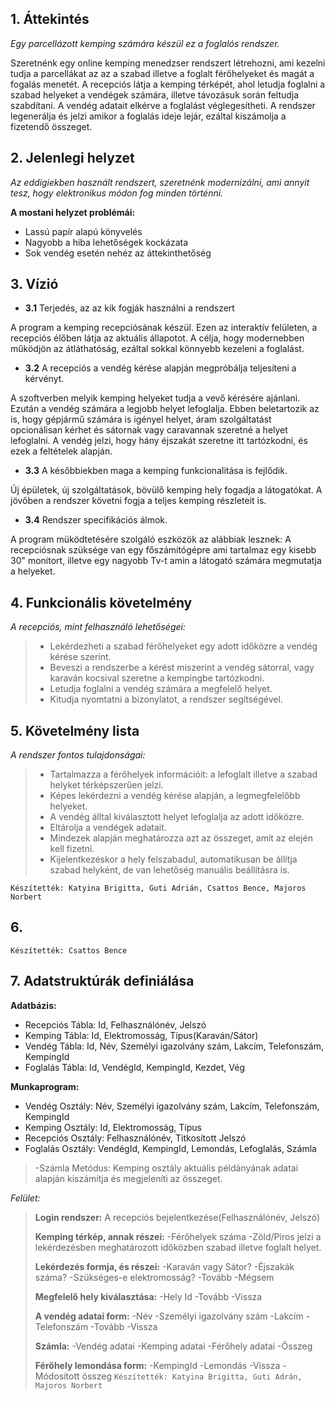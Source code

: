 ## 1. Áttekintés

*Egy parcellázott kemping számára készül ez a foglalós rendszer.*

Szeretnénk egy online kemping menedzser rendszert létrehozni, ami kezelni tudja a parcellákat az az a szabad illetve a foglalt férőhelyeket és magát a fogalás menetét.  A recepciós látja a kemping térképét, ahol letudja foglalni a szabad helyeket a vendégek számára, illetve távozásuk során feltudja szabdítani. A vendég adatait elkérve a foglalást véglegesítheti. A rendszer legenerálja és jelzi amikor a foglalás ideje lejár, ezáltal kiszámolja a fizetendő összeget. 

## 2. Jelenlegi helyzet

*Az eddigiekben használt rendszert, szeretnénk modernizálni, ami annyit tesz, hogy elektronikus módon fog minden történni.*

**A mostani helyzet problémái:**
- Lassú papír alapú könyvelés
- Nagyobb a hiba lehetőségek kockázata
- Sok vendég esetén nehéz az áttekinthetőség

## 3. Vízió

- **3.1** Terjedés, az az kik fogják használni a rendszert

 A program a kemping recepciósának készül. Ezen az interaktív felületen, a recepciós élőben látja az aktuális állapotot. A célja, hogy modernebben működjön az átláthatóság, ezáltal sokkal könnyebb kezeleni a foglalást. 
 - **3.2** A recepciós a vendég kérése alapján megpróbálja teljesíteni a kérvényt.
 
 A szoftverben melyik kemping helyeket tudja a vevő kérésére ajánlani. Ezután a vendég számára a legjobb helyet lefoglalja. Ebben beletartozik az is, hogy gépjármű számára is igényel helyet, áram szolgáltatást opcionálisan kérhet és sátornak vagy caravannak szeretné a helyet lefoglalni. A vendég jelzi, hogy hány éjszakát szeretne itt tartózkodni, és ezek a feltételek alapján.
- **3.3** A későbbiekben maga a kemping funkcionalitása is fejlődik.

 Új épületek, új szolgáltatások, bövülő kemping hely fogadja a látogatókat.
 A jövőben a rendszer követni fogja a teljes kemping részleteit is.
- **3.4** Rendszer specifikációs álmok.

 A program müködtetésére szolgáló eszközök az alábbiak lesznek: 
 A recepciósnak szüksége van egy főszámítógépre ami tartalmaz egy kisebb 30" monitort, illetve egy nagyobb Tv-t amin a látogató számára megmutatja a helyeket.
 
 ## 4. Funkcionális követelmény
 *A recepciós, mint felhasználó lehetőségei:*
 > - Lekérdezheti a szabad férőhelyeket egy adott időközre a vendég kérése szerint.
 > - Beveszi a rendszerbe a kérést miszerint a vendég sátorral, vagy karaván kocsival szeretne a kempingbe tartózkodni.
 > - Letudja foglalni a vendég számára a megfelelő helyet.
 > - Kitudja nyomtatni a bizonylatot, a rendszer segítségével.

 ## 5. Követelmény lista
 *A rendszer fontos tulajdonságai:*
 >- Tartalmazza a férőhelyek információit: a lefoglalt illetve a szabad helyket térképszerűen jelzi.
> - Képes lekérdezni a vendég kérése alapján, a legmegfelelőbb helyeket.
> - A vendég álltal kiválasztott helyet lefoglalja az adott időközre.
> - Eltárolja a vendégek adatait.
 >- Mindezek alapján meghatározza azt az összeget, amit az elején kell fizetni.
 >- Kijelentkezéskor a hely felszabadul, automatikusan be állítja szabad helyként, de van lehetőség manuális beállításra is.
 
 `Készítették: Katyina Brigitta, Guti Adrián, Csattos Bence, Majoros Norbert`
 
 ## 6.
 
 `Készítették: Csattos Bence`
 
 ## 7. Adatstruktúrák definiálása
 
**Adatbázis:**

- Recepciós Tábla: Id, Felhasználónév, Jelszó
- Kemping Tábla: Id, Elektromosság, Típus(Karaván/Sátor)
- Vendég Tábla: Id, Név, Személyi igazolvány szám, Lakcím, Telefonszám, KempingId
- Foglalás Tábla: Id, VendégId, KempingId, Kezdet, Vég

**Munkaprogram:**
- Vendég Osztály: Név, Személyi igazolvány szám, Lakcím, Telefonszám, KempingId
- Kemping Osztály: Id, Elektromosság, Típus
- Recepciós Osztály: Felhasználónév, Titkosított Jelszó
- Foglalás Osztály: VendégId, KempingId, Lemondás, Lefoglalás, Számla
> -Számla Metódus: Kemping osztály aktuális példányának adatai alapján kiszámítja és megjeleníti az összeget. 

*Felület:*
>**Login rendszer:**
>A recepciós bejelentkezése(Felhasználónév, Jelszó)
>
>**Kemping térkép, annak részei:**
>-Férőhelyek száma
>-Zöld/Piros jelzi a lekérdezésben meghatározott időközben szabad illetve foglalt helyet.
>
>**Lekérdezés formja, és részei:**
>-Karaván vagy Sátor?
>-Éjszakák száma?
>-Szükséges-e elektromosság?
>-Tovább
>-Mégsem
>
>**Megfelelő hely kiválasztása:**
>-Hely Id
>-Tovább
>-Vissza
>
>**A vendég adatai form:**
>-Név
>-Személyi igazolvány szám
>-Lakcím
>-Telefonszám
>-Tovább
>-Vissza
>
>**Számla:**
>-Vendég adatai
>-Kemping adatai
>-Férőhely adatai
>-Összeg
>
>**Férőhely lemondása form:**
>-KempingId
>-Lemondás
>-Vissza
>-Módosított összeg
`Készítették: Katyina Brigitta, Guti Adrán, Majoros Norbert`